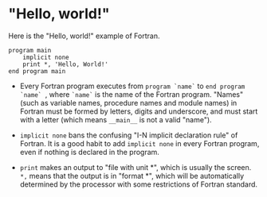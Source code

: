 # "Hello, world!"

Here is the "Hello, world!" example of Fortran.

```fortran-free-form
program main
    implicit none
    print *, 'Hello, World!'
end program main
```

- Every Fortran program executes from `` program `name` `` to ``end program `name` ``, where `` `name` `` is the name of the Fortran program. "Names" (such as variable names, procedure names and module names) in Fortran must be formed by letters, digits and underscore, and must start with a letter (which means `__main__` is not a valid "name").

- ``implicit none`` bans the confusing "I-N implicit declaration rule" of Fortran. It is a good habit to add ``implicit none`` in every Fortran program, even if nothing is declared in the program.

- ``print`` makes an output to "file with unit \*", which is usually the screen. `*,` means that the output is in "format \*", which will be automatically determined by the processor with some restrictions of Fortran standard.
